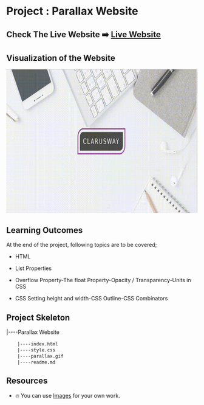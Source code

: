 # Project : Parallax Website

## Check The Live Website ➡️ [Live Website](https://parallaxpageproject.netlify.app/)

## Visualization of the Website

![Form](https://github.com/SkyCooper/Parallax-Website/blob/main/parallax.gif)

## Learning Outcomes

At the end of the project, following topics are to be covered;

- HTML 

- List Properties

- Overflow Property-The float Property-Opacity / Transparency-Units in CSS

- CSS Setting height and width-CSS Outline-CSS Combinators


## Project Skeleton 

|----Parallax Website

        |----index.html  
        |----style.css   
        |----parallax.gif
        |----readme.md 

## Resources

- 🔥 You can use [Images](./images) for your own work.




